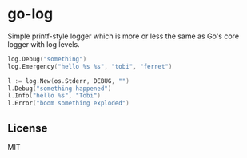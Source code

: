
# go-log

  Simple printf-style logger which is more or less the same as Go's core
  logger with log levels.

```go
log.Debug("something")
log.Emergency("hello %s %s", "tobi", "ferret")

l := log.New(os.Stderr, DEBUG, "")
l.Debug("something happened")
l.Info("hello %s", "Tobi")
l.Error("boom something exploded")
```

## License

 MIT